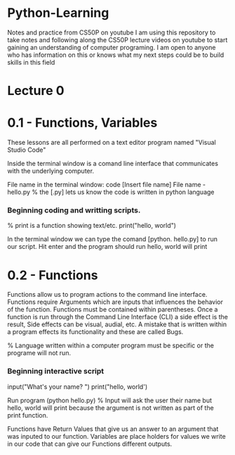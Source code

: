 # Python-Learning
Notes and practice from CS50P on youtube
I am using this repository to take notes and following along the CS50P lecture videos on youtube to start gaining an understanding of computer programing. I am open to anyone who has information on this or knows what my next steps could be to build skills in this field


# Lecture 0
# 0.1 - Functions, Variables
These lessons are all performed on a text editor program named "Visual Studio Code"

Inside the terminal window is a comand line interface that communicates with the underlying computer.

File name in the terminal window:
code [Insert file name]
File name - hello.py
% the [.py] lets us know the code is written in python language

### Beginning coding and writting scripts.
% print is a function showing text/etc.
print("hello, world")

In the terminal window we can type the comand [python. hello.py] to run our script.
Hit enter and the program should run
hello, world will print

# 0.2 - Functions
Functions allow us to program actions to the command line interface.
Functions require Arguments which are inputs that influences the behavior of the function.
Functions must be contained within parentheses.
Once a function is run through the Command Line Interface (CLI) a side effect is the result, Side effects can be visual, audial, etc.
A mistake that is written within a program effects its functionality and these are called Bugs.

% Language written within a computer program must be specific or the programe will not run.

### Beginning interactive script
input("What's your name? ")
print("hello, world')

Run program (python hello.py)
% Input will ask the user their name but hello, world will print because the argument is not written as part of the print function.

Functions have Return Values that give us an answer to an argument that was inputed to our function.
Variables are place holders for values we write in our code that can give our Functions different outputs.
